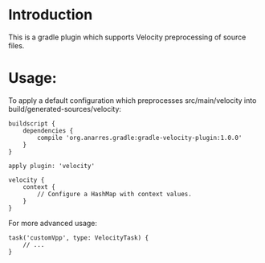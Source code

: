 # Introduction

This is a gradle plugin which supports Velocity preprocessing of
source files.

# Usage:

To apply a default configuration which preprocesses src/main/velocity
into build/generated-sources/velocity:

	buildscript {
		dependencies {
			compile 'org.anarres.gradle:gradle-velocity-plugin:1.0.0'
		}
	}

	apply plugin: 'velocity'

	velocity {
		context {
			// Configure a HashMap with context values.
		}
	}

For more advanced usage:

	task('customVpp', type: VelocityTask) {
		// ...
	}


